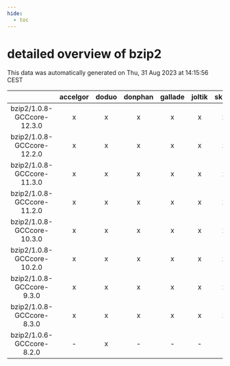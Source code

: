 ```yaml
---
hide:
  - toc
---
```


detailed overview of bzip2
==========================


This data was automatically generated on Thu, 31 Aug 2023 at 14:15:56 CEST  

| |accelgor|doduo|donphan|gallade|joltik|skitty|swalot|victini|
| :---: | :---: | :---: | :---: | :---: | :---: | :---: | :---: | :---: |
|bzip2/1.0.8-GCCcore-12.3.0|x|x|x|x|x|x|x|x|
|bzip2/1.0.8-GCCcore-12.2.0|x|x|x|x|x|x|x|x|
|bzip2/1.0.8-GCCcore-11.3.0|x|x|x|x|x|x|x|x|
|bzip2/1.0.8-GCCcore-11.2.0|x|x|x|x|x|x|x|x|
|bzip2/1.0.8-GCCcore-10.3.0|x|x|x|x|x|x|x|x|
|bzip2/1.0.8-GCCcore-10.2.0|x|x|x|x|x|x|x|x|
|bzip2/1.0.8-GCCcore-9.3.0|x|x|x|x|x|x|x|x|
|bzip2/1.0.8-GCCcore-8.3.0|x|x|x|x|x|x|x|x|
|bzip2/1.0.6-GCCcore-8.2.0|-|x|-|-|-|-|x|-|
